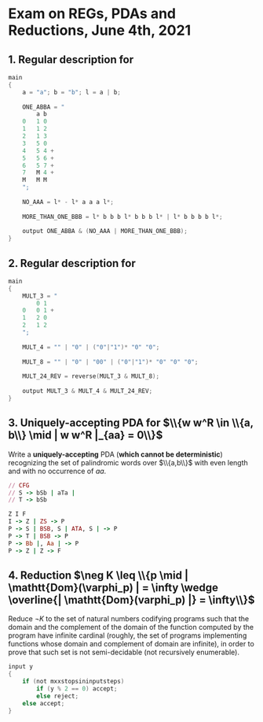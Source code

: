 # Exam on REGs, PDAs and Reductions, June 4th, 2021

## 1. Regular description for 

```c++
main
{
	a = "a"; b = "b"; l = a | b;
  
	ONE_ABBA = "
		a b
	0	1 0 
	1	1 2
	2	1 3 
	3	5 0
	4	5 4 +
	5	5 6 +
	6	5 7 +
	7	M 4 +
	M	M M
	";
  
  	NO_AAA = l* - l* a a a l*;
  
  	MORE_THAN_ONE_BBB = l* b b b l* b b b l* | l* b b b b l*;
  
  	output ONE_ABBA & (NO_AAA | MORE_THAN_ONE_BBB);
}
```

## 2. Regular description for 

```c++
main
{
	MULT_3 = "
		0 1
	0	0 1 +
	1	2 0
	2	1 2 
	";
  
  	MULT_4 = "" | "0" | ("0"|"1")* "0" "0";
  
  	MULT_8 = "" | "0" | "00" | ("0"|"1")* "0" "0" "0";
  
  	MULT_24_REV = reverse(MULT_3 & MULT_8);
  
  	output MULT_3 & MULT_4 & MULT_24_REV;
}
```

## 3. Uniquely-accepting PDA for $\\{w w^R \in \\{a, b\\} \mid | w w^R |_{aa} = 0\\}$

Write a **uniquely-accepting** PDA (**which cannot be deterministic**) recognizing the set of palindromic words over $\\{a,b\\}$ with even length and with no occurrence of $aa$.

```ruby
// CFG
// S -> bSb | aTa | 
// T -> bSb

Z I F
I -> Z | ZS -> P
P -> S | BSB, S | ATA, S | -> P
P -> T | BSB -> P
P -> Bb |, Aa | -> P
P -> Z | Z -> F
```

## 4. Reduction $\neg K \leq \\{p \mid | \mathtt{Dom}(\varphi_p) | = \infty \wedge \overline{| \mathtt{Dom}(varphi_p) |} = \infty\\}$

Reduce $\neg K$ to the set of natural numbers codifying programs such that the domain and the complement of the domain of the function computed by the program have infinite cardinal (roughly, the set of programs implementing functions whose domain and complement of domain are infinite), in order to prove that such set is not semi-decidable (not recursively enumerable).

```c
input y
{
	if (not mxxstopsininputsteps)
		if (y % 2 == 0) accept;
  		else reject;
  	else accept;
}
```

